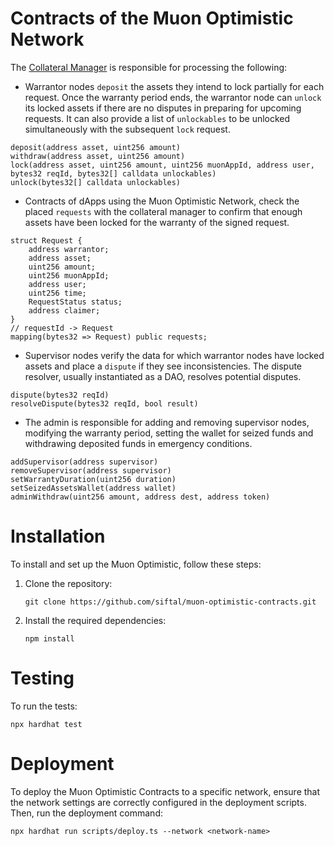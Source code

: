 # Contracts of the Muon Optimistic Network

The [Collateral Manager](contracts/CollateralManager.sol) is responsible for processing the following:

- Warrantor nodes `deposit` the assets they intend to lock partially for each request. Once the warranty period ends, the warrantor node can `unlock` its locked assets if there are no disputes in preparing for upcoming requests. It can also provide a list of `unlockables` to be unlocked simultaneously with the subsequent `lock` request.

```
deposit(address asset, uint256 amount)
withdraw(address asset, uint256 amount)
lock(address asset, uint256 amount, uint256 muonAppId, address user, bytes32 reqId, bytes32[] calldata unlockables)
unlock(bytes32[] calldata unlockables)
```

- Contracts of dApps using the Muon Optimistic Network, check the placed `requests` with the collateral manager to confirm that enough assets have been locked for the warranty of the signed request.

```
struct Request {
    address warrantor;
    address asset;
    uint256 amount;
    uint256 muonAppId;
    address user;
    uint256 time;
    RequestStatus status;
    address claimer;
}
// requestId -> Request
mapping(bytes32 => Request) public requests;
```

- Supervisor nodes verify the data for which warrantor nodes have locked assets and place a `dispute` if they see inconsistencies. The dispute resolver, usually instantiated as a DAO, resolves potential disputes.

```
dispute(bytes32 reqId)
resolveDispute(bytes32 reqId, bool result)
```

- The admin is responsible for adding and removing supervisor nodes, modifying the warranty period, setting the wallet for seized funds and withdrawing deposited funds in emergency conditions.

```
addSupervisor(address supervisor)
removeSupervisor(address supervisor)
setWarrantyDuration(uint256 duration)
setSeizedAssetsWallet(address wallet)
adminWithdraw(uint256 amount, address dest, address token)
```

# Installation

To install and set up the Muon Optimistic, follow these steps:

1. Clone the repository:
   ```
   git clone https://github.com/siftal/muon-optimistic-contracts.git
   ```

2. Install the required dependencies:
   ```
   npm install
   ```

# Testing

To run the tests:

```
npx hardhat test
```

# Deployment

To deploy the Muon Optimistic Contracts to a specific network, ensure that the network settings are correctly configured in the deployment scripts. Then, run the deployment command:

```
npx hardhat run scripts/deploy.ts --network <network-name>
```
